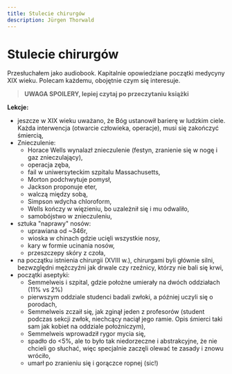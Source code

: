 ```yaml
---
title: Stulecie chirurgów
description: Jürgen Thorwald
---
```


# Stulecie chirurgów

Przesłuchałem jako audiobook. Kapitalnie opowiedziane początki medycyny XIX wieku. Polecam każdemu, obojętnie czym się interesuje.

> **UWAGA SPOILERY, lepiej czytaj po przeczytaniu książki**


**Lekcje:**
- jeszcze w XIX wieku uważano, że Bóg ustanowił barierę w ludzkim ciele. Każda interwencja (otwarcie człowieka, operacje), musi się zakończyć śmiercią,
- Znieczulenie: 
	- Horace Wells wynalazł znieczulenie (festyn, zranienie się w nogę i gaz znieczulający),
	- operacja zęba, 
	- fail w uniwersyteckim szpitalu Massachusetts, 
	- Morton podchwytuje pomysł, 
	- Jackson proponuje eter, 
	- walczą między sobą, 
	- Simpson wdycha chloroform, 
	- Wells kończy w więzieniu, bo uzależnił się i mu odwaliło, 
	- samobójstwo w znieczuleniu,
- sztuka "naprawy" nosów:
	-  uprawiana od ~346r, 
	- wioska w chinach gdzie ucięli wszystkie nosy, 
	- kary w formie ucinania nosów,
	-  przeszczepy skóry z czoła,
- na początku istnienia chirurgii (XVIII w.), chirurgami byli głównie silni, bezwzględni mężczyźni jak drwale czy rzeźnicy, którzy nie bali się krwi,
- początki aseptyki:
	- Semmelweis i szpital, gdzie położne umierały na dwóch oddziałach (11% vs 2%)
	- pierwszym oddziale studenci badali zwłoki, a później uczyli się o porodach,
	- Semmelweis zczaił się, jak zginął jeden z profesorów (student podczas sekcji zwłok, niechcący naciął jego ramie. Opis śmierci taki sam jak kobiet na oddziale położniczym),
	- Semmelweis wprowadził rygor mycia się,
	- spadło do <5%, ale to było tak niedorzeczne i abstrakcyjne, że nie chcieli go słuchać, więc specjalnie zaczęli olewać te zasady i znowu wróciło,
	- umarł po zranieniu się i gorączce ropnej (sic!)
